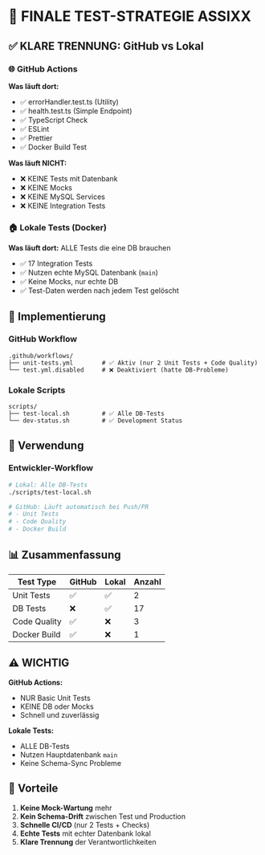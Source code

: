 # 🎯 FINALE TEST-STRATEGIE ASSIXX

## ✅ KLARE TRENNUNG: GitHub vs Lokal

### 🌐 GitHub Actions

**Was läuft dort:**

- ✅ errorHandler.test.ts (Utility)
- ✅ health.test.ts (Simple Endpoint)
- ✅ TypeScript Check
- ✅ ESLint
- ✅ Prettier
- ✅ Docker Build Test

**Was läuft NICHT:**

- ❌ KEINE Tests mit Datenbank
- ❌ KEINE Mocks
- ❌ KEINE MySQL Services
- ❌ KEINE Integration Tests

### 🏠 Lokale Tests (Docker)

**Was läuft dort:** ALLE Tests die eine DB brauchen

- ✅ 17 Integration Tests
- ✅ Nutzen echte MySQL Datenbank (`main`)
- ✅ Keine Mocks, nur echte DB
- ✅ Test-Daten werden nach jedem Test gelöscht

## 📁 Implementierung

### GitHub Workflow

```
.github/workflows/
├── unit-tests.yml        # ✅ Aktiv (nur 2 Unit Tests + Code Quality)
└── test.yml.disabled     # ❌ Deaktiviert (hatte DB-Probleme)
```

### Lokale Scripts

```
scripts/
├── test-local.sh         # ✅ Alle DB-Tests
└── dev-status.sh         # ✅ Development Status
```

## 🚀 Verwendung

### Entwickler-Workflow

```bash
# Lokal: Alle DB-Tests
./scripts/test-local.sh

# GitHub: Läuft automatisch bei Push/PR
# - Unit Tests
# - Code Quality
# - Docker Build
```

## 📊 Zusammenfassung

| Test Type    | GitHub | Lokal | Anzahl |
| ------------ | ------ | ----- | ------ |
| Unit Tests   | ✅     | ✅    | 2      |
| DB Tests     | ❌     | ✅    | 17     |
| Code Quality | ✅     | ❌    | 3      |
| Docker Build | ✅     | ❌    | 1      |

## ⚠️ WICHTIG

**GitHub Actions:**

- NUR Basic Unit Tests
- KEINE DB oder Mocks
- Schnell und zuverlässig

**Lokale Tests:**

- ALLE DB-Tests
- Nutzen Hauptdatenbank `main`
- Keine Schema-Sync Probleme

## 🎉 Vorteile

1. **Keine Mock-Wartung** mehr
2. **Kein Schema-Drift** zwischen Test und Production
3. **Schnelle CI/CD** (nur 2 Tests + Checks)
4. **Echte Tests** mit echter Datenbank lokal
5. **Klare Trennung** der Verantwortlichkeiten
